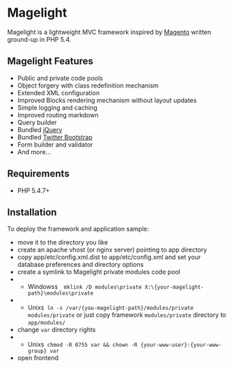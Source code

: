 Magelight
=========

Magelight is a lightweight MVC framework inspired by [Magento](http://magentocommerce.com) written ground-up in PHP 5.4.

Magelight Features
---------

- Public and private code pools
- Object forgery with class redefinition mechanism
- Extended XML configuration
- Improved Blocks rendering mechanism without layout updates
- Simple logging and caching
- Improved routing markdown
- Query builder
- Bundled [jQuery](http://jquery.com)
- Bundled [Twitter Bootstrap](http://twitter.github.com/bootstrap/)
- Form builder and validator
- And more...

Requirements
---------

- PHP 5.4.7+

Installation
---------

To deploy the framework and application sample:
- move it to the directory you like
- create an apache vhost (or nginx server) pointing to app directory
- copy app/etc/config.xml.dist to app/etc/config.xml and set your database preferences and directory options
- create a symlink to Magelight private modules code pool
- - Windows`$  mklink /D modules\private X:\{your-magelight-path}\modules\private`
- - Unix`$ ln -s /var/{you-magelight-path}/modules/private modules/private`
   or just copy framework `modules/private` directory to `app/modules/`
- change `var` directory rights
- - Unix`$ chmod -R 0755 var && chown -R {your-www-user}:{your-www-group} var`
- open frontend
